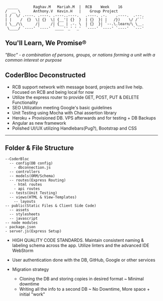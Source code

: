 
~~~~~~~~~~~~~~~~~~~~~~~~~~~~~~~~~~~~~~~~~~~~~~~~~~~~~~~~
 _____       Raghav.M   Mariah.M  |  RCB    Week    16
/  __ \      Anthony.V  Kevin.H   |    Group Project
| /  \/ .----. .----. .----..----.   .----. .-.    .----.  .---.
| |    /  {}  \| {}  \| {__'| {}  }  | {}  }| |   /})    \/ /```
| \__/\\      /|     /| {__ | .-. \  | {}  }| `--.\.learn/\ \__.    
 \____/ `----' `----' `____''_' '_'  `----' `----' `----'  `---'
~~~~~~~~~~~~~~~~~~~~~~~~~~~~~~~~~~~~~~~~~~~~~~~~~~~~~~~~
You'll Learn, We Promise®
-------------------------

*"Bloc" - a combination of persons, groups, or nations forming a unit with a common interest or purpose*

CoderBloc Deconstructed
-----------------------
* RCB support network with message board, projects and live help. Focused on RCB and being local for now
* Utilize the express router to provide GET, POST, PUT & DELETE Functionality
* SEO Utilization meeting Google's basic guidelines
* Unit Testing using Mocha with Chai assertion library
* Heroku + Provisioned DB. VPS afterwards and for testing + DB Backups
* Angular as new framework
* Polished UI/UX utilizing Handlebars(Pug?), Bootstrap and CSS

-------------------------
Folder & File Structure
-------------------------
    --CoderBloc
      -- config(DB config)
        - dbconnection.js
      -- controllers
      -- models(ORM/Schema)
      -- routes(Express Routing)
        - html routes
        - api routes
      -- tests(Unit Testing)
      -- views(HTML & View-Templates)
        -- layouts
    -- public(Static Files & Client Side Code)
      -- assets
      -- stylesheets
      -- javascript
    -- node modules
    - package.json
    - server.js(Express Setup)


* HIGH QUALITY CODE STANDARDS. Maintain consistent naming & labeling schema across the app. Utilize linters and the advanced IDE WebStorm
* User authentication done with the DB, GitHub, Google or other services

* Migration strategy
    - Cloning the DB and storing copies in desired format ~ Minimal downtime
    - Writing all the info to a second DB ~ No Downtime, More space + initial "work"